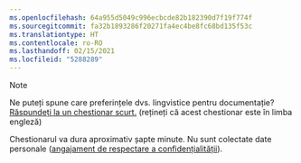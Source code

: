 ```yaml
---
ms.openlocfilehash: 64a955d5049c996ecbcde82b182390d7f19f774f
ms.sourcegitcommit: fa32b1893286f20271fa4ec4be8fc68bd135f53c
ms.translationtype: HT
ms.contentlocale: ro-RO
ms.lasthandoff: 02/15/2021
ms.locfileid: "5288289"
---
```

> [!NOTE]
>Ne puteți spune care preferințele dvs. lingvistice pentru documentație? [Răspundeți la un chestionar scurt.](https://aka.ms/BAG_Docs_Language_Survey) (rețineți că acest chestionar este în limba engleză)
>
>Chestionarul va dura aproximativ șapte minute. Nu sunt colectate date personale ([angajament de respectare a confidențialității](https://go.microsoft.com/fwlink/?LinkId=521839)).
